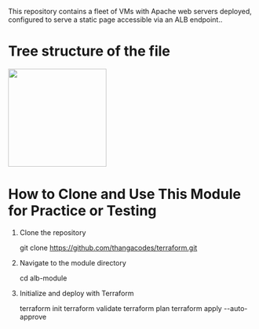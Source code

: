 This repository contains a fleet of VMs with Apache web servers deployed, configured to serve a static page accessible via an ALB endpoint..

# Tree structure of the file
<img src="https://github.com/user-attachments/assets/cf6534fb-643e-475f-940a-c4a86b3d42b5" width="200" />

# How to Clone and Use This Module for Practice or Testing
1. Clone the repository

   git clone https://github.com/thangacodes/terraform.git

2. Navigate to the module directory

   cd alb-module

3. Initialize and deploy with Terraform

   terraform init
   terraform validate
   terraform plan
   terraform apply --auto-approve


